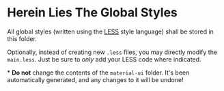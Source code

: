 # Herein Lies The Global Styles

All global styles (written using the [LESS](http://lesscss.org/) style language) shall be stored in this folder.

Optionally, instead of creating new `.less` files, you may directly modify the `main.less`. Just be sure to *only* add your LESS code where indicated.

\* **Do not** change the contents of the `material-ui` folder. It's been automatically generated, and any changes to it will be undone!
